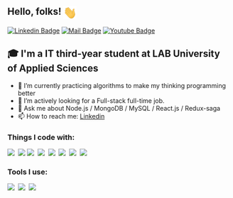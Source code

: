 ## Hello, folks! <img src="https://github.com/phongvogit/phongvogit/blob/master/wave.gif" align="top" width="30px">

[![Linkedin Badge](https://img.shields.io/badge/-Phong%20Vo-0e76a8?style=flat&labelColor=0e76a8&logo=linkedin&logoColor=white)](https://www.linkedin.com/in/ducphongvo99/) [![Mail Badge](https://img.shields.io/badge/-Phong%20Vo-c0392b?style=flat&labelColor=c0392b&logo=gmail&logoColor=white)](mailto:phongvo.dn.vn@gmail.com) [![Youtube Badge](https://img.shields.io/badge/-Phong%20Vo-e74c3c?style=flat&labelColor=e74c3c&logo=youtube&logoColor=white)](https://www.youtube.com/channel/UCri4auquS-kgJHAgsOt_AIg)

## 🎓 I'm a IT third-year student at LAB University of Applied Sciences

- 🔭 I’m currently practicing algorithms to make my thinking programming better
- 👯 I’m actively looking for a Full-stack full-time job.
- 💬 Ask me about Node.js / MongoDB / MySQL / React.js / Redux-saga
- 📫 How to reach me: [Linkedin](https://www.linkedin.com/in/ducphongvo99/)

### Things I code with:

<span><img src="https://cdn.jsdelivr.net/gh/devicons/devicon@latest/icons/javascript/javascript-original.svg" width="30px"></span>&nbsp; <span><img src="https://cdn.jsdelivr.net/gh/devicons/devicon@latest/icons/nodejs/nodejs-original.svg" width="30px"></span>&nbsp;<span><img src="https://cdn.jsdelivr.net/gh/devicons/devicon@latest/icons/react/react-original.svg" width="30px"></span>&nbsp; <span><img src="https://cdn.jsdelivr.net/gh/devicons/devicon@latest/icons/redux/redux-original.svg" width="30px"></span>&nbsp; <span><img src="https://cdn.jsdelivr.net/gh/devicons/devicon@latest/icons/mysql/mysql-original.svg" width="30px"></span>&nbsp; <span><img src="https://cdn.jsdelivr.net/gh/devicons/devicon@latest/icons/mongodb/mongodb-original.svg" width="30px"></span>&nbsp; <span><img src="https://cdn.jsdelivr.net/gh/devicons/devicon@latest/icons/html5/html5-plain.svg" width="30px"></span>&nbsp; <span><img src="https://cdn.jsdelivr.net/gh/devicons/devicon@latest/icons/css3/css3-plain.svg" width="30px"></span>&nbsp;

### Tools I use:

<span><img src="https://cdn.jsdelivr.net/gh/devicons/devicon@latest/icons/git/git-plain.svg" width="30px"></span>&nbsp; <span><span><img src="https://avatars.githubusercontent.com/u/10251060?s=200&v=4" width="30px"></span>&nbsp; <span><img src="https://cdn.jsdelivr.net/gh/devicons/devicon/icons/vscode/vscode-original.svg" width="30px"></span>

